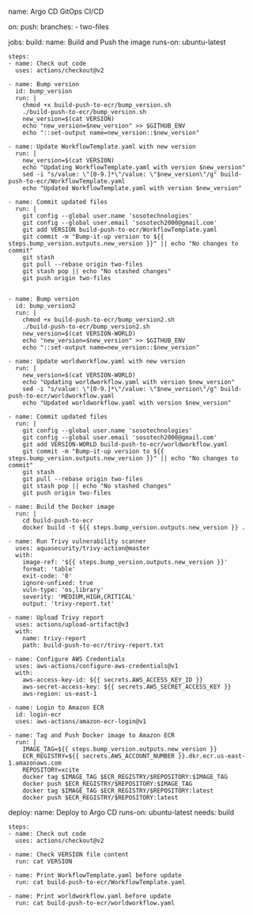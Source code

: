 name: Argo CD GitOps CI/CD

on:
  push:
    branches:
      - two-files

jobs:
  build:
    name: Build and Push the image
    runs-on: ubuntu-latest

    steps:
    - name: Check out code
      uses: actions/checkout@v2

    - name: Bump version
      id: bump_version
      run: |
        chmod +x build-push-to-ecr/bump_version.sh
        ./build-push-to-ecr/bump_version.sh
        new_version=$(cat VERSION)
        echo "new_version=$new_version" >> $GITHUB_ENV
        echo "::set-output name=new_version::$new_version"

    - name: Update WorkflowTemplate.yaml with new version
      run: |
        new_version=$(cat VERSION)
        echo "Updating WorkflowTemplate.yaml with version $new_version"
        sed -i "s/value: \"[0-9.]*\"/value: \"$new_version\"/g" build-push-to-ecr/WorkflowTemplate.yaml
        echo "Updated WorkflowTemplate.yaml with version $new_version"
      
    - name: Commit updated files
      run: |
        git config --global user.name 'sosotechnologies'
        git config --global user.email 'sosotech2000@gmail.com'
        git add VERSION build-push-to-ecr/WorkflowTemplate.yaml
        git commit -m "Bump-it-up version to ${{ steps.bump_version.outputs.new_version }}" || echo "No changes to commit"
        git stash
        git pull --rebase origin two-files
        git stash pop || echo "No stashed changes"
        git push origin two-files
    

    - name: Bump version
      id: bump_version2
      run: |
        chmod +x build-push-to-ecr/bump_version2.sh
        ./build-push-to-ecr/bump_version2.sh
        new_version=$(cat VERSION-WORLD)
        echo "new_version=$new_version" >> $GITHUB_ENV
        echo "::set-output name=new_version::$new_version"

    - name: Update worldworkflow.yaml with new version
      run: |
        new_version=$(cat VERSION-WORLD)
        echo "Updating worldworkflow.yaml with version $new_version"
        sed -i "s/value: \"[0-9.]*\"/value: \"$new_version\"/g" build-push-to-ecr/worldworkflow.yaml
        echo "Updated worldworkflow.yaml with version $new_version"
      
    - name: Commit updated files
      run: |
        git config --global user.name 'sosotechnologies'
        git config --global user.email 'sosotech2000@gmail.com'
        git add VERSION-WORLD build-push-to-ecr/worldworkflow.yaml
        git commit -m "Bump-it-up version to ${{ steps.bump_version.outputs.new_version }}" || echo "No changes to commit"
        git stash
        git pull --rebase origin two-files
        git stash pop || echo "No stashed changes"
        git push origin two-files

    - name: Build the Docker image
      run: |
        cd build-push-to-ecr
        docker build -t ${{ steps.bump_version.outputs.new_version }} .

    - name: Run Trivy vulnerability scanner
      uses: aquasecurity/trivy-action@master
      with:
        image-ref: '${{ steps.bump_version.outputs.new_version }}'
        format: 'table'
        exit-code: '0'
        ignore-unfixed: true
        vuln-type: 'os,library'
        severity: 'MEDIUM,HIGH,CRITICAL'
        output: 'trivy-report.txt'

    - name: Upload Trivy report
      uses: actions/upload-artifact@v3
      with:
        name: trivy-report
        path: build-push-to-ecr/trivy-report.txt

    - name: Configure AWS Credentials
      uses: aws-actions/configure-aws-credentials@v1
      with:
        aws-access-key-id: ${{ secrets.AWS_ACCESS_KEY_ID }}
        aws-secret-access-key: ${{ secrets.AWS_SECRET_ACCESS_KEY }}
        aws-region: us-east-1

    - name: Login to Amazon ECR
      id: login-ecr
      uses: aws-actions/amazon-ecr-login@v1

    - name: Tag and Push Docker image to Amazon ECR
      run: |
        IMAGE_TAG=${{ steps.bump_version.outputs.new_version }}
        ECR_REGISTRY=${{ secrets.AWS_ACCOUNT_NUMBER }}.dkr.ecr.us-east-1.amazonaws.com
        REPOSITORY=xcite
        docker tag $IMAGE_TAG $ECR_REGISTRY/$REPOSITORY:$IMAGE_TAG
        docker push $ECR_REGISTRY/$REPOSITORY:$IMAGE_TAG
        docker tag $IMAGE_TAG $ECR_REGISTRY/$REPOSITORY:latest
        docker push $ECR_REGISTRY/$REPOSITORY:latest

  deploy:
    name: Deploy to Argo CD
    runs-on: ubuntu-latest
    needs: build

    steps:
    - name: Check out code
      uses: actions/checkout@v2

    - name: Check VERSION file content
      run: cat VERSION

    - name: Print WorkflowTemplate.yaml before update
      run: cat build-push-to-ecr/WorkflowTemplate.yaml

    - name: Print worldworkflow.yaml before update
      run: cat build-push-to-ecr/worldworkflow.yaml
